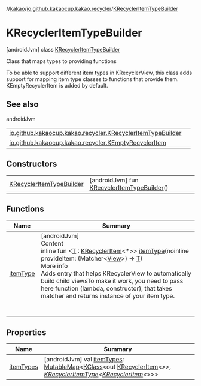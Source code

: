 //[kakao](../../../index.md)/[io.github.kakaocup.kakao.recycler](../index.md)/[KRecyclerItemTypeBuilder](index.md)



# KRecyclerItemTypeBuilder  
 [androidJvm] class [KRecyclerItemTypeBuilder](index.md)

Class that maps types to providing functions



To be able to support different item types in KRecyclerView, this class adds support for mapping item type classes to functions that provide them. KEmptyRecyclerItem is added by default.

   


## See also  
  
androidJvm  
  
| | |
|---|---|
| <a name="io.github.kakaocup.kakao.recycler/KRecyclerItemTypeBuilder///PointingToDeclaration/"></a>[io.github.kakaocup.kakao.recycler.KRecyclerItemTypeBuilder](item-type.md)| <a name="io.github.kakaocup.kakao.recycler/KRecyclerItemTypeBuilder///PointingToDeclaration/"></a>|
| <a name="io.github.kakaocup.kakao.recycler/KRecyclerItemTypeBuilder///PointingToDeclaration/"></a>[io.github.kakaocup.kakao.recycler.KEmptyRecyclerItem](../-k-empty-recycler-item/index.md)| <a name="io.github.kakaocup.kakao.recycler/KRecyclerItemTypeBuilder///PointingToDeclaration/"></a>|
  


## Constructors  
  
| | |
|---|---|
| <a name="io.github.kakaocup.kakao.recycler/KRecyclerItemTypeBuilder/KRecyclerItemTypeBuilder/#/PointingToDeclaration/"></a>[KRecyclerItemTypeBuilder](-k-recycler-item-type-builder.md)| <a name="io.github.kakaocup.kakao.recycler/KRecyclerItemTypeBuilder/KRecyclerItemTypeBuilder/#/PointingToDeclaration/"></a> [androidJvm] fun [KRecyclerItemTypeBuilder](-k-recycler-item-type-builder.md)()   <br>|


## Functions  
  
|  Name |  Summary | 
|---|---|
| <a name="io.github.kakaocup.kakao.recycler/KRecyclerItemTypeBuilder/itemType/#kotlin.Function1[org.hamcrest.Matcher[android.view.View],TypeParam(bounds=[io.github.kakaocup.kakao.recycler.KRecyclerItem[*]])]/PointingToDeclaration/"></a>[itemType](item-type.md)| <a name="io.github.kakaocup.kakao.recycler/KRecyclerItemTypeBuilder/itemType/#kotlin.Function1[org.hamcrest.Matcher[android.view.View],TypeParam(bounds=[io.github.kakaocup.kakao.recycler.KRecyclerItem[*]])]/PointingToDeclaration/"></a>[androidJvm]  <br>Content  <br>inline fun <[T](item-type.md) : [KRecyclerItem](../-k-recycler-item/index.md)<*>> [itemType](item-type.md)(noinline provideItem: (Matcher<[View](https://developer.android.com/reference/kotlin/android/view/View.html)>) -> [T](item-type.md))  <br>More info  <br>Adds entry that helps KRecyclerView to automatically build child viewsTo make it work, you need to pass here function (lambda, constructor), that takes matcher and returns instance of your item type.  <br><br><br>|


## Properties  
  
|  Name |  Summary | 
|---|---|
| <a name="io.github.kakaocup.kakao.recycler/KRecyclerItemTypeBuilder/itemTypes/#/PointingToDeclaration/"></a>[itemTypes](item-types.md)| <a name="io.github.kakaocup.kakao.recycler/KRecyclerItemTypeBuilder/itemTypes/#/PointingToDeclaration/"></a> [androidJvm] val [itemTypes](item-types.md): [MutableMap](https://kotlinlang.org/api/latest/jvm/stdlib/kotlin.collections/-mutable-map/index.html)<[KClass](https://kotlinlang.org/api/latest/jvm/stdlib/kotlin.reflect/-k-class/index.html)<out [KRecyclerItem](../-k-recycler-item/index.md)<*>>, [KRecyclerItemType](../-k-recycler-item-type/index.md)<[KRecyclerItem](../-k-recycler-item/index.md)<*>>>   <br>|

